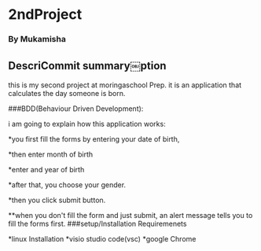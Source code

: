 # 2ndProject
### By Mukamisha
## DescriCommit summary￼ption
this is my second project at moringaschool Prep. it is an application that calculates the day someone is born.

###BDD(Behaviour Driven Development):

i am going to explain how this application works:

*you first fill the forms by entering your date of birth,

*then enter month of birth 

*enter and year of birth

*after that, you choose your gender.

*then you click submit button.

**when you don't fill the form and just submit, an alert message tells you to fill the forms first.
###setup/Installation Requiremenets

*linux Installation
*visio studio code(vsc)
*google Chrome

